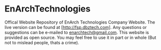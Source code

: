 EnArchTechnologies
==================

Offical Website Repository of EnArch Technologies Company Website. 
The live version can be found at [http://fsp.dbztech.com]. 
Any questions or suggestions can be e-mailed to enarchtech@gmail.com. This website is provided as open source. 
You may feel free to use it in part or in whole (But not to mislead people, thats a crime).
